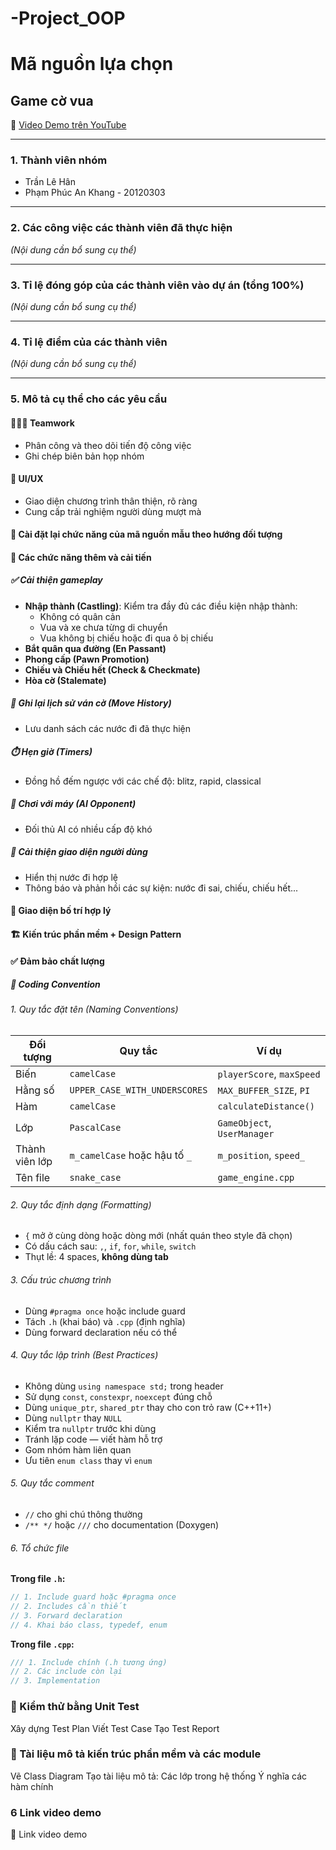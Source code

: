 # -Project_OOP
# Mã nguồn lựa chọn

## Game cờ vua

🔗 [Video Demo trên YouTube](https://www.youtube.com/watch?v=_4EuZI8Q8cs)

---

### 1. Thành viên nhóm

- Trần Lê Hân
- Phạm Phúc An Khang - 20120303

---

### 2. Các công việc các thành viên đã thực hiện

_(Nội dung cần bổ sung cụ thể)_

---

### 3. Tỉ lệ đóng góp của các thành viên vào dự án (tổng 100%)

_(Nội dung cần bổ sung cụ thể)_

---

### 4. Tỉ lệ điểm của các thành viên

_(Nội dung cần bổ sung cụ thể)_

---

### 5. Mô tả cụ thể cho các yêu cầu

#### 🧑‍🤝‍🧑 Teamwork

- Phân công và theo dõi tiến độ công việc
- Ghi chép biên bản họp nhóm

#### 🎨 UI/UX

- Giao diện chương trình thân thiện, rõ ràng
- Cung cấp trải nghiệm người dùng mượt mà

#### 🧱 Cài đặt lại chức năng của mã nguồn mẫu theo hướng đối tượng

#### 🔧 Các chức năng thêm và cải tiến

##### ✅ Cải thiện gameplay

- **Nhập thành (Castling)**: Kiểm tra đầy đủ các điều kiện nhập thành:
  - Không có quân cản
  - Vua và xe chưa từng di chuyển
  - Vua không bị chiếu hoặc đi qua ô bị chiếu
- **Bắt quân qua đường (En Passant)**
- **Phong cấp (Pawn Promotion)**
- **Chiếu và Chiếu hết (Check & Checkmate)**
- **Hòa cờ (Stalemate)**

##### 📜 Ghi lại lịch sử ván cờ (Move History)

- Lưu danh sách các nước đi đã thực hiện

##### ⏱️ Hẹn giờ (Timers)

- Đồng hồ đếm ngược với các chế độ: blitz, rapid, classical

##### 🤖 Chơi với máy (AI Opponent)

- Đối thủ AI có nhiều cấp độ khó

##### 🧩 Cải thiện giao diện người dùng

- Hiển thị nước đi hợp lệ
- Thông báo và phản hồi các sự kiện: nước đi sai, chiếu, chiếu hết...

#### 🧭 Giao diện bố trí hợp lý

#### 🏗️ Kiến trúc phần mềm + Design Pattern

#### ✅ Đảm bảo chất lượng

##### 🔣 Coding Convention

###### 1. Quy tắc đặt tên (Naming Conventions)

| Đối tượng      | Quy tắc                       | Ví dụ                       |
| -------------- | ----------------------------- | --------------------------- |
| Biến           | `camelCase`                   | `playerScore`, `maxSpeed`   |
| Hằng số        | `UPPER_CASE_WITH_UNDERSCORES` | `MAX_BUFFER_SIZE`, `PI`     |
| Hàm            | `camelCase`                   | `calculateDistance()`       |
| Lớp            | `PascalCase`                  | `GameObject`, `UserManager` |
| Thành viên lớp | `m_camelCase` hoặc hậu tố `_` | `m_position`, `speed_`      |
| Tên file       | `snake_case`                  | `game_engine.cpp`           |

###### 2. Quy tắc định dạng (Formatting)

- `{` mở ở cùng dòng hoặc dòng mới (nhất quán theo style đã chọn)
- Có dấu cách sau: `,`, `if`, `for`, `while`, `switch`
- Thụt lề: 4 spaces, **không dùng tab**

###### 3. Cấu trúc chương trình

- Dùng `#pragma once` hoặc include guard
- Tách `.h` (khai báo) và `.cpp` (định nghĩa)
- Dùng forward declaration nếu có thể

###### 4. Quy tắc lập trình (Best Practices)

- Không dùng `using namespace std;` trong header
- Sử dụng `const`, `constexpr`, `noexcept` đúng chỗ
- Dùng `unique_ptr`, `shared_ptr` thay cho con trỏ raw (C++11+)
- Dùng `nullptr` thay `NULL`
- Kiểm tra `nullptr` trước khi dùng
- Tránh lặp code — viết hàm hỗ trợ
- Gom nhóm hàm liên quan
- Ưu tiên `enum class` thay vì `enum`

###### 5. Quy tắc comment

- `//` cho ghi chú thông thường
- `/** */` hoặc `///` cho documentation (Doxygen)

###### 6. Tổ chức file

**Trong file `.h`:**

```cpp
// 1. Include guard hoặc #pragma once
// 2. Includes cần thiết
// 3. Forward declaration
// 4. Khai báo class, typedef, enum
```

**Trong file `.cpp`:**

```cpp
/// 1. Include chính (.h tương ứng)
// 2. Các include còn lại
// 3. Implementation
```

### 🧪 Kiểm thử bằng Unit Test

Xây dựng Test Plan
Viết Test Case
Tạo Test Report

### 📄 Tài liệu mô tả kiến trúc phần mềm và các module

Vẽ Class Diagram
Tạo tài liệu mô tả:
Các lớp trong hệ thống
Ý nghĩa các hàm chính

### 6 Link video demo

🔗 Link video demo
